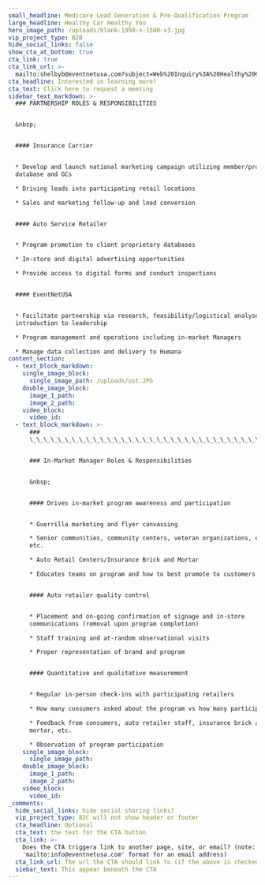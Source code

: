 ```yaml
---
small_headline: Medicare Lead Generation & Pre-Qualification Program
large_headline: Healthy Car Healthy You
hero_image_path: /uploads/blank-1950-x-1500-v3.jpg
vip_project_type: B2B
hide_social_links: false
show_cta_at_bottom: true
cta_link: true
cta_link_url: >-
  mailto:shelbyb@eventnetusa.com?subject=Web%20Inquiry%3A%20Healthy%20Car%20Healthy%20You
cta_headline: Interested in learning more?
cta_text: Click here to request a meeting
sidebar_text_markdown: >-
  ### PARTNERSHIP ROLES & RESPONSIBILITIES


  &nbsp;


  #### Insurance Carrier


  * Develop and launch national marketing campaign utilizing member/prospect
  database and GCs

  * Driving leads into participating retail locations

  * Sales and marketing follow-up and lead conversion


  #### Auto Service Retailer


  * Program promotion to client proprietary databases

  * In-store and digital advertising opportunities

  * Provide access to digital forms and conduct inspections


  #### EventNetUSA


  * Facilitate partnership via research, feasibility/logistical analyses and
  introduction to leadership

  * Program management and operations including in-market Managers

  * Manage data collection and delivery to Humana
content_section:
  - text_block_markdown:
    single_image_block:
      single_image_path: /uploads/ost.JPG
    double_image_block:
      image_1_path:
      image_2_path:
    video_block:
      video_id:
  - text_block_markdown: >-
      ###
      \_\_\_\_\_\_\_\_\_\_\_\_\_\_\_\_\_\_\_\_\_\_\_\_\_\_\_\_\_\_\_\_\_\_\_\_\_\_\_\_\_\_\_\_\_\_\_\_\_\_\_\_\_\_\_\_\_\_\_\_\_\_\_\_


      ### In-Market Manager Roles & Responsibilities


      &nbsp;


      #### Drives in-market program awareness and participation


      * Guerrilla marketing and flyer canvassing

      * Senior communities, community centers, veteran organizations, events,
      etc.

      * Auto Retail Centers/Insurance Brick and Mortar

      * Educates teams on program and how to best promote to customers


      #### Auto retailer quality control


      * Placement and on-going confirmation of signage and in-store
      communications (removal upon program completion)

      * Staff training and at-random observational visits

      * Proper representation of brand and program


      #### Quantitative and qualitative measurement


      * Regular in-person check-ins with participating retailers

      * How many consumers asked about the program vs how many participated

      * Feedback from consumers, auto retailer staff, insurance brick and
      mortar, etc.

      * Observation of program participation
    single_image_block:
      single_image_path:
    double_image_block:
      image_1_path:
      image_2_path:
    video_block:
      video_id:
_comments:
  hide_social_links: hide social sharing links?
  vip_project_type: B2C will not show header or footer
  cta_headline: Optional
  cta_text: the text for the CTA button
  cta_link: >-
    Does the CTA triggera link to another page, site, or email? (note: use
    'mailto:info@eventnetusa.com' format for an email address)
  cta_link_url: The url the CTA should link to (if the above is checked)
  siebar_text: This appear beneath the CTA
---
```

